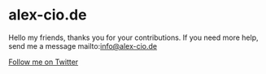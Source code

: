 # alex-cio.de

Hello my friends, 
thanks you for your contributions. 
If you need more help, send me a message mailto:info@alex-cio.de

[Follow me on Twitter](https://twitter.com/alexcio_)


